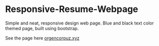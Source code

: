# Responsive-Resume-Webpage
Simple and neat, responsive design web page. Blue and black text color themed page, built using bootstrap. 

See the page here <a href="http://orgencorpuz.xyz">orgencorpuz.xyz</a>
